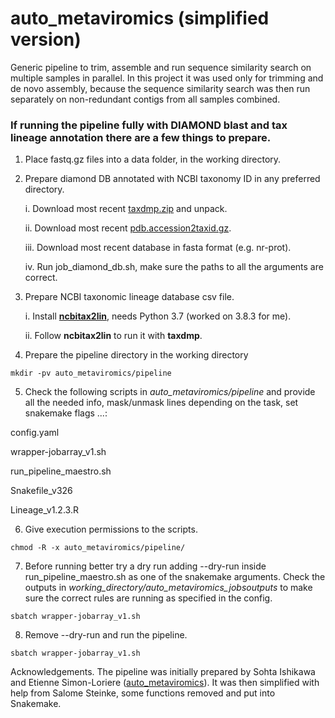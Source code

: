 # auto_metaviromics (simplified version)

Generic pipeline to trim, assemble and run sequence similarity search on multiple samples in parallel. In this project it was used only for trimming and de novo assembly, because the sequence similarity search was then run separately on non-redundant contigs from all samples combined.

### If running the pipeline fully with DIAMOND blast and tax lineage annotation there are a few things to prepare.

1. Place fastq.gz files into a data folder, in the working directory.

2. Prepare diamond DB annotated with NCBI taxonomy ID in any preferred directory.

    i. Download most recent [taxdmp.zip](https://ftp.ncbi.nlm.nih.gov/pub/taxonomy/taxdmp.zip) and unpack.
    
    ii. Download most recent [pdb.accession2taxid.gz](https://ftp.ncbi.nlm.nih.gov/pub/taxonomy/accession2taxid/pdb.accession2taxid.gz).
    
    iii. Download most recent database in fasta format (e.g. nr-prot).
    
    iv. Run job_diamond_db.sh, make sure the paths to all the arguments are correct.

3. Prepare NCBI taxonomic lineage database csv file.

    i. Install [**ncbitax2lin**](https://github.com/zyxue/ncbitax2lin), needs Python 3.7 (worked on 3.8.3 for me).
    
    ii. Follow **ncbitax2lin** to run it with **taxdmp**.

4. Prepare the pipeline directory in the working directory

```console
mkdir -pv auto_metaviromics/pipeline
```

5. Check the following scripts in *auto_metaviromics/pipeline* and provide all the needed info, mask/unmask lines depending on the task, set snakemake flags ...:

config.yaml

wrapper-jobarray_v1.sh

run_pipeline_maestro.sh

Snakefile_v326

Lineage_v1.2.3.R

6. Give execution permissions to the scripts.

```console
chmod -R -x auto_metaviromics/pipeline/
```

7. Before running better try a dry run adding --dry-run inside run_pipeline_maestro.sh as one of the snakemake arguments. Check the outputs in *working_directory/auto_metaviromics_jobsoutputs* to make sure the correct rules are running as specified in the config.

```console
sbatch wrapper-jobarray_v1.sh
```

8. Remove --dry-run and run the pipeline.

```console
sbatch wrapper-jobarray_v1.sh
```

Acknowledgements. The pipeline was initially prepared by Sohta Ishikawa and Etienne Simon-Loriere ([auto_metaviromics](https://github.com/saishikawa/auto_metaviromics)). It was then simplified with help from Salome Steinke, some functions removed and put into Snakemake.